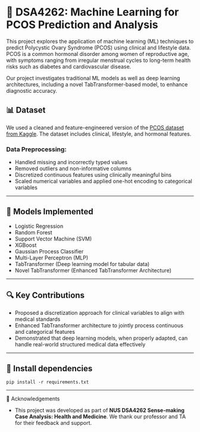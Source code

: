 # 🧠 DSA4262: Machine Learning for PCOS Prediction and Analysis

This project explores the application of machine learning (ML) techniques to predict Polycystic Ovary Syndrome (PCOS) using clinical and lifestyle data. PCOS is a common hormonal disorder among women of reproductive age, with symptoms ranging from irregular menstrual cycles to long-term health risks such as diabetes and cardiovascular disease.

Our project investigates traditional ML models as well as deep learning architectures, including a novel TabTransformer-based model, to enhance diagnostic accuracy.

## 📊 Dataset
We used a cleaned and feature-engineered version of the [PCOS dataset from Kaggle](https://www.kaggle.com/datasets/prasoonkottarathil/polycystic-ovary-syndrome-pcos). The dataset includes clinical, lifestyle, and hormonal features.

### Data Preprocessing:
- Handled missing and incorrectly typed values
- Removed outliers and non-informative columns
- Discretized continuous features using clinically meaningful bins
- Scaled numerical variables and applied one-hot encoding to categorical variables

---
## 🧪 Models Implemented

- Logistic Regression
- Random Forest
- Support Vector Machine (SVM)
- XGBoost
- Gaussian Process Classifier
- Multi-Layer Perceptron (MLP)
- TabTransformer (Deep learning model for tabular data)
- Novel TabTransformer (Enhanced TabTransformer Architecture)

---

## 🔍 Key Contributions

- Proposed a discretization approach for clinical variables to align with medical standards
- Enhanced TabTransformer architecture to jointly process continuous and categorical features
- Demonstrated that deep learning models, when properly adapted, can handle real-world structured medical data effectively

---
## 🚀 Install dependencies 
```pip install -r requirements.txt```

---
🤝 Acknowledgements
- This project was developed as part of **NUS DSA4262 Sense-making Case Analysis: Health and Medicine**. We thank our professor and TA for their feedback and support.



 
